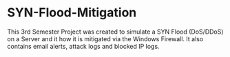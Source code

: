 # SYN-Flood-Mitigation
This 3rd Semester Project was created to simulate a SYN Flood (DoS/DDoS) on a Server and it how it is mitigated via the Windows Firewall. It also contains email alerts, attack logs and blocked IP logs.
